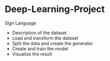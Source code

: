 # Deep-Learning-Project
Sign Language
- Description of the dataset
- Load and transform the dataset
- Split the data and create the generator
- Create and train the model
-  Visualize the result
